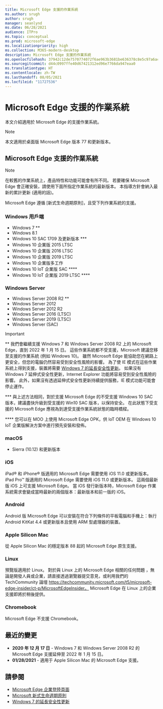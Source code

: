 ```yaml
---
title: Microsoft Edge 支援的作業系統
ms.author: srugh
author: srugh
manager: seanlynd
ms.date: 06/28/2021
audience: ITPro
ms.topic: conceptual
ms.prod: microsoft-edge
ms.localizationpriority: high
ms.collection: M365-modern-desktop
description: Microsoft Edge 支援的作業系統
ms.openlocfilehash: 37942c12de7570774072f6ae963b3681be636378c8e5c97a6acb11d570127a8d
ms.sourcegitcommit: d44c0997ffe40d67421312ed96e7766da947eaa0
ms.translationtype: HT
ms.contentlocale: zh-TW
ms.lasthandoff: 08/05/2021
ms.locfileid: "11727536"
---
```

# <a name="microsoft-edge-supported-operating-systems"></a>Microsoft Edge 支援的作業系統

本文介紹適用於 Microsoft Edge 的支援作業系統。

> [!NOTE]
> 本文適用於桌面版 Microsoft Edge 版本 77 和更新版本。

## <a name="supported-operating-systems-for-microsoft-edge"></a>Microsoft Edge 支援的作業系統

> [!NOTE]
> 在較舊的作業系統上，產品特性和功能可能會有所不同。 若要確保 Microsoft Edge 會正確安裝，請使用下面所指定作業系統的最新版本。 本指導方針會納入最新的累計更新 (適用的話)。


Microsoft Edge 遵循 [新式生命週期原則]，且受下列作業系統的支援。

### <a name="windows-client"></a>Windows 用戶端

- Windows 7 **
- Windows 8.1
- Windows 10 SAC 1709 及更新版本 ***
- Windows 10 企業版 2015 LTSC
- Windows 10 企業版 2016 LTSC
- Windows 10 企業版 2019 LTSC
- Windows 10 企業版多工作
- Windows 10 IoT 企業版 SAC ****
- Windows 10 IoT 企業版 2019 LTSC ****

### <a name="windows-server"></a>Windows Server

- Windows Server 2008 R2 **
- Windows Server 2012
- Windows Server 2012 R2
- Windows Server 2016 (LTSC)
- Windows Server 2019 (LTSC)
- Windows Server (SAC)

> [!IMPORTANT]
> ** 我們會繼續支援 Windows 7 和 Windows Server 2008 R2 上的 Microsoft Edge，直到 2022 年 1 月 15 日。 這些作業系統都不受支援，Microsoft 建議您移至支援的作業系統 (例如 Windows 10)。 雖然 Microsoft Edge 能協助您在網路上更安全，但您的電腦仍然容易受到安全性風險的影響。 為了使 IE 模式在這些作業系統上得到支援，裝置將需要 [Windows 7 的延長安全性更新](https://support.microsoft.com/help/4527878/faq-about-extended-security-updates-for-windows-7)。 如果沒有 Windows 7 延伸式安全性更新，Internet Explorer 功能將容易受到安全性風險的影響。 此外，如果沒有透過延伸式安全性更新持續提供服務，IE 模式功能可能會停止運作。  
>
> *** 與上述方法相同，對於支援 Microsoft Edge 的不受支援 Windows 10 SAC 版本，建議盡快升級到受支援的 Win10 SAC 版本，以保持安全。 在此狀態下受支援的 Microsoft Edge 應視為到達受支援作業系統狀態的臨時橋樑。
>
> **** 您可以在 MOO 上使用 Microsoft Edge OPK，供 loT OEM 在 Windows 10 IoT 企業版解決方案中進行預先安裝和發佈。

### <a name="macos"></a>macOS

- Sierra (10.12) 和更新版本

### <a name="ios"></a>iOS

iPad&reg; 和 iPhone&reg; 版適用的 Microsoft Edge 需要使用 iOS 11.0 或更新版本。 iPad Pro&trade; 版適用的 Microsoft Edge 需要使用 iOS 11.0 或更新版本。 這兩個最新版 iOS 上可支援 Microsoft Edge。 當 iOS 發行新版本時，Microsoft Edge 作業系統需求會變成當時最新的兩個版本：最新版本和前一版的 iOS。

### <a name="android"></a>Android

Android 版 Microsoft Edge 可以安裝在符合下列條件的平板電腦和手機上：執行 Android KitKat 4.4 或更新版本且使用 ARM 型處理器的裝置。

### <a name="apple-silicon-macs"></a>Apple Silicon Mac

從 Apple Silicon Mac 的穩定版本 88 起的 Microsoft Edge 原生支援。

### <a name="linux"></a>Linux

預覽版適用於 Linux。 對於與 Linux 上的 Microsoft Edge 相關的任何問題 ，無論是開發人員或企業，請直接透過瀏覽器提交意見，或利用我們的 TechCommunity 論壇 https://techcommunity.microsoft.com/t5/microsoft-edge-insider/ct-p/MicrosoftEdgeInsider。 Microsoft Edge 在 Linux 上的企業支援即將於稍後提供。

### <a name="chromebooks"></a>Chromebook

Microsoft Edge 不支援 Chromebook。

## <a name="recent-changes"></a>最近的變更

- **2020 年 12 月 17 日** - Windows 7 和 Windows Server 2008 R2 的 Microsoft Edge 支援延伸至 2022 年 1 月 15 日。
- **01/28/2021** - 適用于 Apple Silicon Mac 的 Microsoft Edge 支援。

## <a name="see-also"></a>請參閱

- [Microsoft Edge 企業登陸頁面](https://aka.ms/EdgeEnterprise)
- [Microsoft 新式生命週期原則](https://support.microsoft.com/help/30881/modern-lifecycle-policy)
- [Windows 7 的延長安全性更新](https://support.microsoft.com/help/4527878/faq-about-extended-security-updates-for-windows-7)

